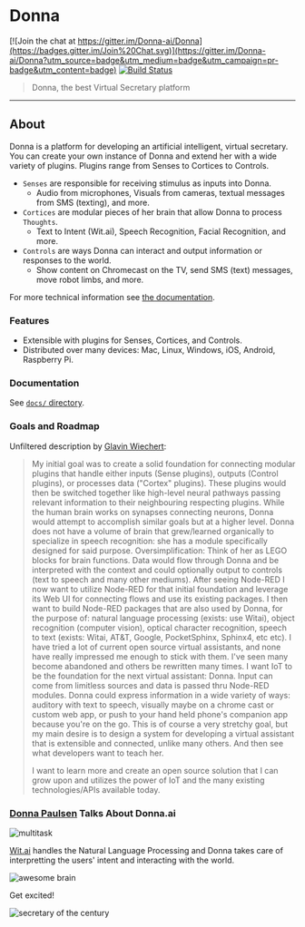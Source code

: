# Donna

[![Join the chat at https://gitter.im/Donna-ai/Donna](https://badges.gitter.im/Join%20Chat.svg)](https://gitter.im/Donna-ai/Donna?utm_source=badge&utm_medium=badge&utm_campaign=pr-badge&utm_content=badge)
[![Build Status](https://travis-ci.org/Donna-ai/Donna.svg?branch=master)](https://travis-ci.org/Donna-ai/Donna)

> Donna, the best Virtual Secretary platform

---

## About

Donna is a platform for developing an artificial intelligent, virtual secretary.
You can create your own instance of Donna and extend her with a wide variety of plugins. Plugins range from Senses to Cortices to Controls.

- `Senses` are responsible for receiving stimulus as inputs into Donna.
    - Audio from microphones, Visuals from cameras, textual messages from SMS (texting), and more.
- `Cortices` are modular pieces of her brain that allow Donna to process `Thoughts`.
    - Text to Intent (Wit.ai), Speech Recognition, Facial Recognition, and more.
- `Controls` are ways Donna can interact and output information or responses to the world.
    - Show content on Chromecast on the TV, send SMS (text) messages, move robot limbs, and more.

For more technical information see [the documentation](docs/).

### Features

- Extensible with plugins for Senses, Cortices, and Controls.
- Distributed over many devices: Mac, Linux, Windows, iOS, Android, Raspberry Pi.

### Documentation

See [`docs/` directory](docs/).

### Goals and Roadmap

Unfiltered description by [Glavin Wiechert](https://github.com/Glavin001):
> My initial goal was to create a solid foundation for connecting modular plugins that handle either inputs (Sense plugins), outputs (Control plugins), or processes data ("Cortex" plugins). These plugins would then be switched together like high-level neural pathways passing relevant information to their neighbouring respecting plugins. While the human brain works on synapses connecting neurons, Donna would attempt to accomplish similar goals but at a higher level. Donna does not have a volume of brain that grew/learned organically to specialize in speech recognition: she has a module specifically designed for said purpose. Oversimplification: Think of her as LEGO blocks for brain functions. Data would flow through Donna and be interpreted with the context and could optionally output to controls (text to speech and many other mediums). After seeing Node-RED I now want to utilize Node-RED for that initial foundation and leverage its Web UI for connecting flows and use its existing packages. I then want to build Node-RED packages that are also used by Donna, for the purpose of: natural language processing (exists: use Witai), object recognition (computer vision), optical character recognition, speech to text (exists: Witai, AT&T, Google, PocketSphinx, Sphinx4, etc etc). I have tried a lot of current open source virtual assistants, and none have really impressed me enough to stick with them. I've seen many become abandoned and others be rewritten many times. I want IoT to be the foundation for the next virtual assistant: Donna. Input can come from limitless sources and data is passed thru Node-RED modules. Donna could express information in a wide variety of ways: auditory with text to speech, visually maybe on a chrome cast or custom web app, or push to your hand held phone's companion app because you're on the go. This is of course a very stretchy goal, but my main desire is to design a system for developing a virtual assistant that is extensible and connected, unlike many others. And then see what developers want to teach her. 
>
> I want to learn more and create an open source solution that I can grow upon and utilizes the power of IoT and the many existing technologies/APIs available today.

### [Donna Paulsen](http://www.imdb.com/character/ch0254800/) Talks About Donna.ai

![multitask](http://media.tumblr.com/tumblr_m5nqzwKwNe1r4l7pjo2_500.gif)

[Wit.ai](wit.ai) handles the Natural Language Processing and Donna takes care of interpretting the users' intent and interacting with the world.

![awesome brain](http://38.media.tumblr.com/06631ca9f96a3ff7e32d82d00f5eec33/tumblr_nkjwzjb93j1sryheco1_500.gif)

Get excited!

![secretary of the century](http://pbs.twimg.com/media/BASFEtUCIAMDZFt.jpg:large)
